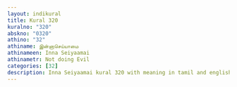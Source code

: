 ```yaml
---
layout: indikural
title: Kural 320
kuralno: "320"
abskno: "0320"
athino: "32"
athiname: இன்னாசெய்யாமை
athinameen: Inna Seiyaamai
athinametr: Not doing Evil
categories: [32]
description: Inna Seiyaamai kural 320 with meaning in tamil and english 
---
```


